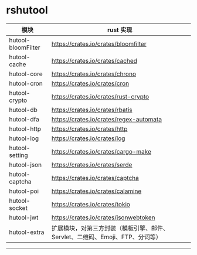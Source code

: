 # rshutool
| 模块                |     rust 实现                                                                      |
| -------------------|---------------------------------------------------------------------------------- |
| hutool-bloomFilter |     https://crates.io/crates/bloomfilter                                          |
| hutool-cache       |     https://crates.io/crates/cached                                                |
| hutool-core        |     https://crates.io/crates/chrono                                               |
| hutool-cron        |     https://crates.io/crates/cron                                                 |
| hutool-crypto      |     https://crates.io/crates/rust-crypto                                          |
| hutool-db          |     https://crates.io/crates/rbatis                                              |
| hutool-dfa         |     https://crates.io/crates/regex-automata                                       |
| hutool-http        |     https://crates.io/crates/http                                                 |
| hutool-log         |     https://crates.io/crates/log                                                   |
| hutool-setting     |     https://crates.io/crates/cargo-make                                           |
| hutool-json        |     https://crates.io/crates/serde                                                |
| hutool-captcha     |     https://crates.io/crates/captcha                                               |
| hutool-poi         |     https://crates.io/crates/calamine                                             |
| hutool-socket      |     https://crates.io/crates/tokio                                                 |
| hutool-jwt         |     https://crates.io/crates/jsonwebtoken                                          |
| hutool-extra       |     扩展模块，对第三方封装（模板引擎、邮件、Servlet、二维码、Emoji、FTP、分词等）            |

-------------------------------------------------------------------------------
